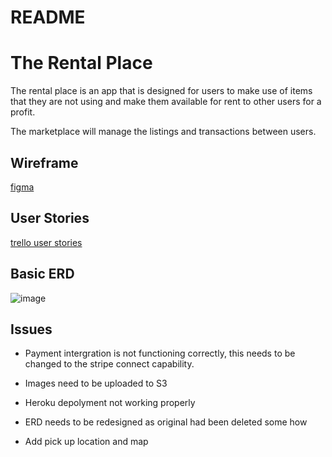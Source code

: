 # README

# The Rental Place

The rental place is an app that is designed for users to make use of items that they are not using and make them available for rent to other users for a profit.

The marketplace will manage the listings and transactions between users.


## Wireframe
[figma](https://www.figma.com/file/gfXhnUVDS4IdWzFz2XZF4J6U/Rental-2-sided-market-place)

## User Stories
[trello user stories](https://trello.com/b/wKEC3rSO/just-rent-it)

## Basic ERD

![image](https://user-images.githubusercontent.com/30610205/32642334-d4b106a6-c627-11e7-97d9-7c1c73051879.png)


## Issues

- Payment intergration is not functioning correctly, this needs to be changed to the stripe connect capability.

- Images need to be uploaded to S3 

- Heroku depolyment not working properly

- ERD needs to be redesigned as original had been deleted some how

- Add pick up location and map

